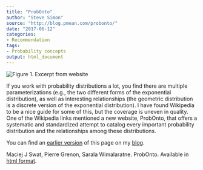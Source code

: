 ```yaml
---
title: "ProbOnto"
author: "Steve Simon"
source: "http://blog.pmean.com/probonto/"
date: "2017-06-12"
categories:
- Recommendation
tags:
- Probability concepts
output: html_document
---
```


![Figure 1. Excerpt from website](http://www.pmean.com/new-images/17/probonto01.png)

<div class="notes">

If you work with probability distributions a lot, you find there are multiple parameterizations (e.g., the two different forms of the exponential distribution), as well as interesting relationships (the geometric distribution is a discrete version of the exponential distribution). I have found Wikipedia to be a nice guide for some of this, but the coverage is uneven in quality. One of the Wikipedia links mentioned a new website, ProbOnto, that offers a systematic and standardized attempt to catalog every important probability distribution and the relationships among these distributions.

You can find an [earlier version][sim1] of this page on my [blog][sim2].

[sim1]: http://blog.pmean.com/probonto/
[sim2]: http://blog.pmean.com

Maciej J Swat, Pierre Grenon, Sarala Wimalaratne. ProbOnto. Available in [html format][pro1].

[pro1]: https://sites.google.com/site/probonto/home

</div>




